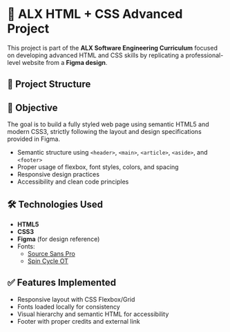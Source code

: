 # 🎨 ALX HTML + CSS Advanced Project

This project is part of the **ALX Software Engineering Curriculum** focused on developing advanced HTML and CSS skills by replicating a professional-level website from a **Figma design**.

## 📁 Project Structure

## 📌 Objective

The goal is to build a fully styled web page using semantic HTML5 and modern CSS3, strictly following the layout and design specifications provided in Figma.

- Semantic structure using `<header>`, `<main>`, `<article>`, `<aside>`, and `<footer>`
- Proper usage of flexbox, font styles, colors, and spacing
- Responsive design practices
- Accessibility and clean code principles

## 🛠 Technologies Used

- **HTML5**
- **CSS3**
- **Figma** (for design reference)
- Fonts:
  - [Source Sans Pro](https://fonts.google.com/specimen/Source+Sans+Pro)
  - [Spin Cycle OT](https://www.cufonfonts.com/font/spin-cycle-ot)

## ✅ Features Implemented

- Responsive layout with CSS Flexbox/Grid
- Fonts loaded locally for consistency
- Visual hierarchy and semantic HTML for accessibility
- Footer with proper credits and external link